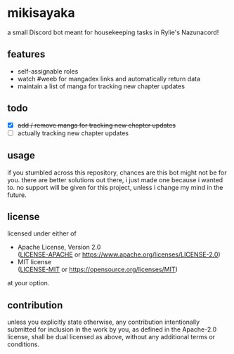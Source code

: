 # mikisayaka

a small Discord bot meant for housekeeping tasks in Rylie's Nazunacord!

## features

- self-assignable roles
- watch #weeb for mangadex links and automatically return data
- maintain a list of manga for tracking new chapter updates

## todo

- [x] ~~add / remove manga for tracking new chapter updates~~
- [ ] actually tracking new chapter updates

## usage

if you stumbled across this repository, chances are this bot might not be for you. there are better solutions out there, i just made one because i wanted to. no support will be given for this project, unless i change my mind in the future.

## license

licensed under either of

-   Apache License, Version 2.0 \
    ([LICENSE-APACHE](LICENSE-APACHE) or https://www.apache.org/licenses/LICENSE-2.0)
-   MIT license \
    ([LICENSE-MIT](LICENSE-MIT) or https://opensource.org/licenses/MIT)

at your option.

## contribution

unless you explicitly state otherwise, any contribution intentionally submitted for inclusion in the work by you, as defined in the Apache-2.0 license, shall be dual licensed as above, without any additional terms or conditions.
